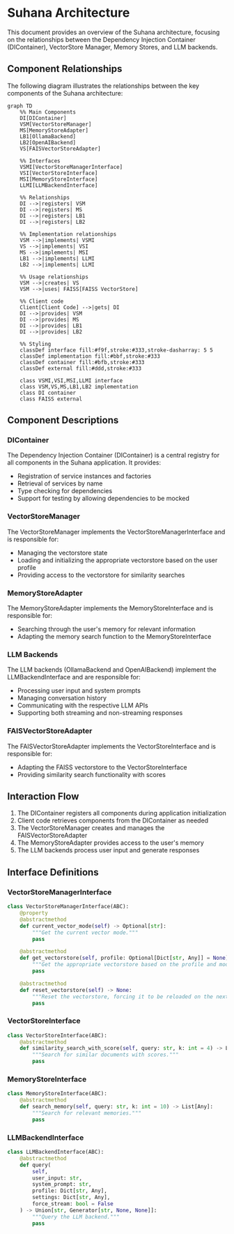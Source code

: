 # Suhana Architecture

This document provides an overview of the Suhana architecture, focusing on the relationships between the Dependency Injection Container (DIContainer), VectorStore Manager, Memory Stores, and LLM backends.

## Component Relationships

The following diagram illustrates the relationships between the key components of the Suhana architecture:

```mermaid
graph TD
    %% Main Components
    DI[DIContainer]
    VSM[VectorStoreManager]
    MS[MemoryStoreAdapter]
    LB1[OllamaBackend]
    LB2[OpenAIBackend]
    VS[FAISVectorStoreAdapter]

    %% Interfaces
    VSMI[VectorStoreManagerInterface]
    VSI[VectorStoreInterface]
    MSI[MemoryStoreInterface]
    LLMI[LLMBackendInterface]

    %% Relationships
    DI -->|registers| VSM
    DI -->|registers| MS
    DI -->|registers| LB1
    DI -->|registers| LB2

    %% Implementation relationships
    VSM -->|implements| VSMI
    VS -->|implements| VSI
    MS -->|implements| MSI
    LB1 -->|implements| LLMI
    LB2 -->|implements| LLMI

    %% Usage relationships
    VSM -->|creates| VS
    VSM -->|uses| FAISS[FAISS VectorStore]

    %% Client code
    Client[Client Code] -->|gets| DI
    DI -->|provides| VSM
    DI -->|provides| MS
    DI -->|provides| LB1
    DI -->|provides| LB2

    %% Styling
    classDef interface fill:#f9f,stroke:#333,stroke-dasharray: 5 5
    classDef implementation fill:#bbf,stroke:#333
    classDef container fill:#bfb,stroke:#333
    classDef external fill:#ddd,stroke:#333

    class VSMI,VSI,MSI,LLMI interface
    class VSM,VS,MS,LB1,LB2 implementation
    class DI container
    class FAISS external
```

## Component Descriptions

### DIContainer

The Dependency Injection Container (DIContainer) is a central registry for all components in the Suhana application. It provides:

- Registration of service instances and factories
- Retrieval of services by name
- Type checking for dependencies
- Support for testing by allowing dependencies to be mocked

### VectorStoreManager

The VectorStoreManager implements the VectorStoreManagerInterface and is responsible for:

- Managing the vectorstore state
- Loading and initializing the appropriate vectorstore based on the user profile
- Providing access to the vectorstore for similarity searches

### MemoryStoreAdapter

The MemoryStoreAdapter implements the MemoryStoreInterface and is responsible for:

- Searching through the user's memory for relevant information
- Adapting the memory search function to the MemoryStoreInterface

### LLM Backends

The LLM backends (OllamaBackend and OpenAIBackend) implement the LLMBackendInterface and are responsible for:

- Processing user input and system prompts
- Managing conversation history
- Communicating with the respective LLM APIs
- Supporting both streaming and non-streaming responses

### FAISVectorStoreAdapter

The FAISVectorStoreAdapter implements the VectorStoreInterface and is responsible for:

- Adapting the FAISS vectorstore to the VectorStoreInterface
- Providing similarity search functionality with scores

## Interaction Flow

1. The DIContainer registers all components during application initialization
2. Client code retrieves components from the DIContainer as needed
3. The VectorStoreManager creates and manages the FAISVectorStoreAdapter
4. The MemoryStoreAdapter provides access to the user's memory
5. The LLM backends process user input and generate responses

## Interface Definitions

### VectorStoreManagerInterface

```python
class VectorStoreManagerInterface(ABC):
    @property
    @abstractmethod
    def current_vector_mode(self) -> Optional[str]:
        """Get the current vector mode."""
        pass

    @abstractmethod
    def get_vectorstore(self, profile: Optional[Dict[str, Any]] = None) -> Optional[VectorStoreInterface]:
        """Get the appropriate vectorstore based on the profile and mode."""
        pass

    @abstractmethod
    def reset_vectorstore(self) -> None:
        """Reset the vectorstore, forcing it to be reloaded on the next get_vectorstore call."""
        pass
```

### VectorStoreInterface

```python
class VectorStoreInterface(ABC):
    @abstractmethod
    def similarity_search_with_score(self, query: str, k: int = 4) -> List[tuple]:
        """Search for similar documents with scores."""
        pass
```

### MemoryStoreInterface

```python
class MemoryStoreInterface(ABC):
    @abstractmethod
    def search_memory(self, query: str, k: int = 10) -> List[Any]:
        """Search for relevant memories."""
        pass
```

### LLMBackendInterface

```python
class LLMBackendInterface(ABC):
    @abstractmethod
    def query(
        self,
        user_input: str,
        system_prompt: str,
        profile: Dict[str, Any],
        settings: Dict[str, Any],
        force_stream: bool = False
    ) -> Union[str, Generator[str, None, None]]:
        """Query the LLM backend."""
        pass
```
